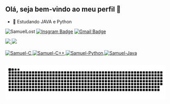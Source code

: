 ## Olá, seja bem-vindo ao meu perfil 🚀
- 🌱 Estudando JAVA e Python

![SamuelLost](https://komarev.com/ghpvc/?username=SamuelLost&label=Profile%20views&color=ff9000&style=flat)
[![Insgram Badge](https://img.shields.io/badge/samuel.h15-E4405F?style=flat-square&logo=instagram&logoColor=white&link=https://www.instagram.com/samuel.h15)](https://www.instagram.com/samuel.h15)
[![Gmail Badge](https://img.shields.io/badge/-samuelhenriqec@alu.ufc.br-c14438?style=flat-square&logo=Gmail&logoColor=white&link=mailto:samuelhenriqec@alu.ufc.br)](mailto:samuelhenriqec@alu.ufc.br)

<div>
  <a href="https://github.com/SamuelLost">
  <img height="180em" src="https://github-readme-stats.vercel.app/api?username=SamuelLost&show_icons=true&theme=radical&include_all_commits=true&count_private=true"/>
  <img height="180em" src="https://github-readme-stats.vercel.app/api/top-langs/?username=SamuelLost&layout=compact&langs_count=7&theme=radical"/>
</div>
<div style="display: inline_block"><br>
  <img align="center" alt="Samuel-C" height="30" width="40" src="https://cdn.jsdelivr.net/gh/devicons/devicon/icons/c/c-original.svg">
  <img align="center" alt="Samuel-C++" height="30" width="40" src="https://cdn.jsdelivr.net/gh/devicons/devicon/icons/cplusplus/cplusplus-original.svg">
  <img align="center" alt="Samuel-Python" height="30" width="40" src="https://cdn.jsdelivr.net/gh/devicons/devicon/icons/python/python-original.svg">
  <img align="center" alt="Samuel-Java" height="30" width="40" src="https://cdn.jsdelivr.net/gh/devicons/devicon/icons/java/java-original-wordmark.svg">
</div>
<!--  
![c badge](https://cdn.jsdelivr.net/gh/devicons/devicon/icons/c/c-original.svg)
![c++ badge](https://cdn.jsdelivr.net/gh/devicons/devicon/icons/cplusplus/cplusplus-original.svg)
![python badge](https://cdn.jsdelivr.net/gh/devicons/devicon/icons/python/python-original.svg)
![java badge](https://cdn.jsdelivr.net/gh/devicons/devicon/icons/java/java-original-wordmark.svg)
-->
  
##
  
  ![Snake animation](https://github.com/SamuelLost/SamuelLost/blob/output/github-contribution-grid-snake.svg)
